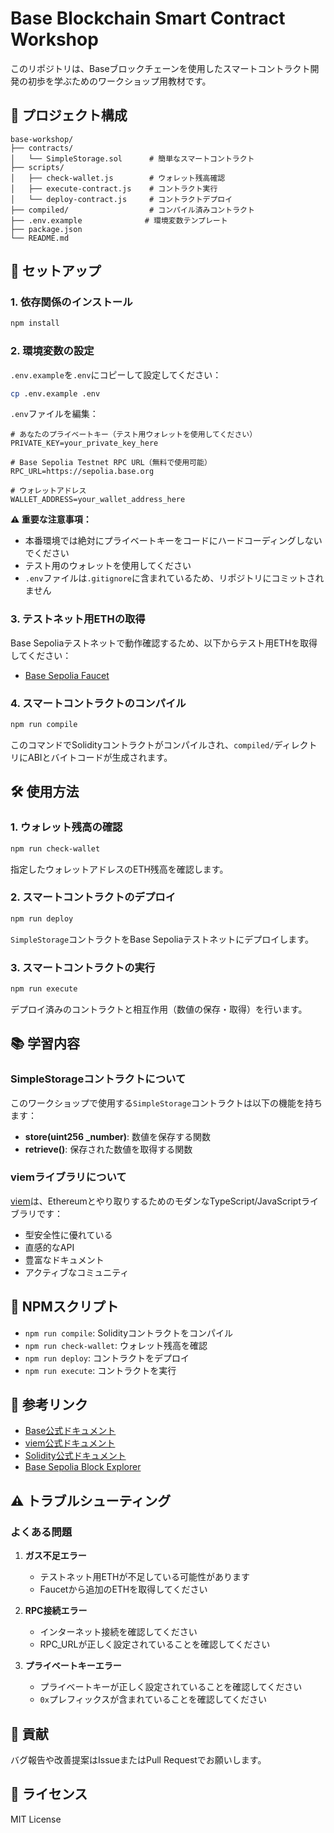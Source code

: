 # Base Blockchain Smart Contract Workshop

このリポジトリは、Baseブロックチェーンを使用したスマートコントラクト開発の初歩を学ぶためのワークショップ用教材です。

## 📁 プロジェクト構成

```
base-workshop/
├── contracts/
│   └── SimpleStorage.sol      # 簡単なスマートコントラクト
├── scripts/
│   ├── check-wallet.js        # ウォレット残高確認
│   ├── execute-contract.js    # コントラクト実行
│   └── deploy-contract.js     # コントラクトデプロイ
├── compiled/                  # コンパイル済みコントラクト
├── .env.example              # 環境変数テンプレート
├── package.json
└── README.md
```

## 🚀 セットアップ

### 1. 依存関係のインストール

```bash
npm install
```

### 2. 環境変数の設定

`.env.example`を`.env`にコピーして設定してください：

```bash
cp .env.example .env
```

`.env`ファイルを編集：
```
# あなたのプライベートキー（テスト用ウォレットを使用してください）
PRIVATE_KEY=your_private_key_here

# Base Sepolia Testnet RPC URL（無料で使用可能）
RPC_URL=https://sepolia.base.org

# ウォレットアドレス
WALLET_ADDRESS=your_wallet_address_here
```

**⚠️ 重要な注意事項：**
- 本番環境では絶対にプライベートキーをコードにハードコーディングしないでください
- テスト用のウォレットを使用してください
- `.env`ファイルは`.gitignore`に含まれているため、リポジトリにコミットされません

### 3. テストネット用ETHの取得

Base Sepoliaテストネットで動作確認するため、以下からテスト用ETHを取得してください：
- [Base Sepolia Faucet](https://www.alchemy.com/faucets/base-sepolia)

### 4. スマートコントラクトのコンパイル

```bash
npm run compile
```

このコマンドでSolidityコントラクトがコンパイルされ、`compiled/`ディレクトリにABIとバイトコードが生成されます。

## 🛠️ 使用方法

### 1. ウォレット残高の確認

```bash
npm run check-wallet
```

指定したウォレットアドレスのETH残高を確認します。

### 2. スマートコントラクトのデプロイ

```bash
npm run deploy
```

`SimpleStorage`コントラクトをBase Sepoliaテストネットにデプロイします。

### 3. スマートコントラクトの実行

```bash
npm run execute
```

デプロイ済みのコントラクトと相互作用（数値の保存・取得）を行います。

## 📚 学習内容

### SimpleStorageコントラクトについて

このワークショップで使用する`SimpleStorage`コントラクトは以下の機能を持ちます：

- **store(uint256 _number)**: 数値を保存する関数
- **retrieve()**: 保存された数値を取得する関数

### viemライブラリについて

[viem](https://viem.sh/)は、Ethereumとやり取りするためのモダンなTypeScript/JavaScriptライブラリです：

- 型安全性に優れている
- 直感的なAPI
- 豊富なドキュメント
- アクティブなコミュニティ

## 🔧 NPMスクリプト

- `npm run compile`: Solidityコントラクトをコンパイル
- `npm run check-wallet`: ウォレット残高を確認
- `npm run deploy`: コントラクトをデプロイ
- `npm run execute`: コントラクトを実行

## 📖 参考リンク

- [Base公式ドキュメント](https://docs.base.org/)
- [viem公式ドキュメント](https://viem.sh/)
- [Solidity公式ドキュメント](https://docs.soliditylang.org/)
- [Base Sepolia Block Explorer](https://sepolia.basescan.org/)

## ⚠️ トラブルシューティング

### よくある問題

1. **ガス不足エラー**
   - テストネット用ETHが不足している可能性があります
   - Faucetから追加のETHを取得してください

2. **RPC接続エラー**
   - インターネット接続を確認してください
   - RPC_URLが正しく設定されていることを確認してください

3. **プライベートキーエラー**
   - プライベートキーが正しく設定されていることを確認してください
   - `0x`プレフィックスが含まれていることを確認してください

## 🤝 貢献

バグ報告や改善提案はIssueまたはPull Requestでお願いします。

## 📄 ライセンス

MIT License
